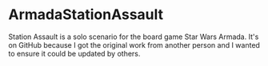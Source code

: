 # ArmadaStationAssault
Station Assault is a solo scenario for the board game Star Wars Armada. It's on GitHub because I got the original work from another person and I wanted to ensure it could be updated by others.
